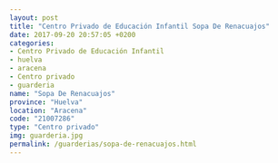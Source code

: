 ```yaml
---
layout: post
title: "Centro Privado de Educación Infantil Sopa De Renacuajos"
date: 2017-09-20 20:57:05 +0200
categories:
- Centro Privado de Educación Infantil
- huelva
- aracena
- Centro privado
- guarderia
name: "Sopa De Renacuajos"
province: "Huelva"
location: "Aracena"
code: "21007286"
type: "Centro privado"
img: guarderia.jpg
permalink: /guarderias/sopa-de-renacuajos.html
---
```

